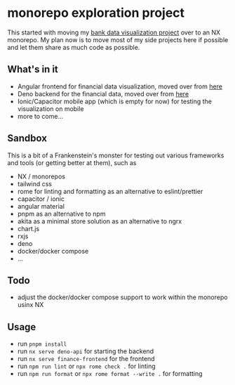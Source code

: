 # monorepo exploration project

This started with moving my [bank data visualization project](https://github.com/superFelix5000/visualizeData) over to an NX monorepo. My plan now is to move most of my side projects here if possible and let them share as much code as possible.

## What's in it
- Angular frontend for financial data visualization, moved over from [here](https://github.com/superFelix5000/visualizeData)
- Deno backend for the financial data, moved over from [here](https://github.com/superFelix5000/bankDataServer) 
- Ionic/Capacitor mobile app (which is empty for now) for testing the visualization on mobile
- more to come...

## Sandbox
This is a bit of a Frankenstein's monster for testing out various frameworks and tools (or getting better at them), such as
- NX / monorepos
- tailwind css
- rome for linting and formatting as an alternative to eslint/prettier
- capacitor / ionic
- angular material
- pnpm as an alternative to npm
- akita as a minimal store solution as an alternative to ngrx
- chart.js
- rxjs
- deno
- docker/docker compose
- ...

## Todo
- adjust the docker/docker compose support to work within the monorepo usinx NX

## Usage
- run `pnpm install`
- run `nx serve deno-api` for starting the backend
- run `nx serve finance-frontend` for the frontend
- run `npm run lint` or `npx rome check .` for linting
- run `npm run format` or `npx rome format --write .` for formatting
